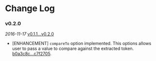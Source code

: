 # Change Log

### v0.2.0

 _2016-11-17_ [v0.1.1...v0.2.0](https://github.com/joshuamarquez/node-authorization-header/compare/v0.1.1...v0.2.0)

* [ENHANCEMENT] `compareTo` option implemented. This options allows user to pass a value to compare against the extracted token. [b0a3c8c...c7f2705](https://github.com/joshuamarquez/node-authorization-header/compare/b0a3c8c...c7f2705).
